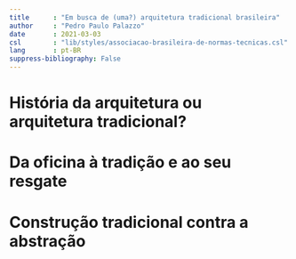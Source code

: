 ```yaml
---
title      : "Em busca de (uma?) arquitetura tradicional brasileira"
author     : "Pedro Paulo Palazzo"
date       : 2021-03-03
csl        : "lib/styles/associacao-brasileira-de-normas-tecnicas.csl"
lang       : pt-BR
suppress-bibliography: False
---
```


# História da arquitetura ou arquitetura tradicional? #

# Da oficina à tradição e ao seu resgate #

# Construção tradicional contra a abstração #

